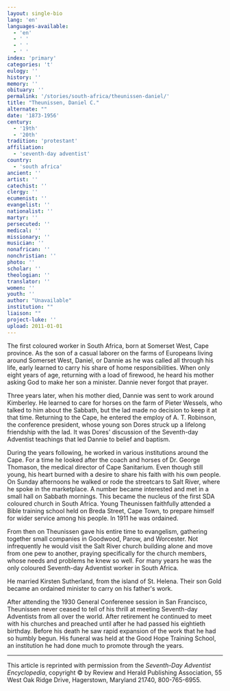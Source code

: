 ```yaml
---
layout: single-bio
lang: 'en'
languages-available:
  - 'en'
  - ' '
  - ' '
  - ' '
index: 'primary'
categories: 't'
eulogy: ''
history: ''
memory: ''
obituary: ''
permalink: '/stories/south-africa/theunissen-daniel/'
title: "Theunissen, Daniel C."
alternate: ""
date: '1873-1956'
century:
  - '19th'
  - '20th'
tradition: 'protestant'
affiliation:
  - 'seventh-day adventist'
country:
  - 'south africa'
ancient: ''
artist: ''
catechist: ''
clergy: ''
ecumenist: ''
evangelist: ''
nationalist: ''
martyr: ''
persecuted: ''
medical: ''
missionary: ''
musician: ''
nonafrican: ''
nonchristian: ''
photo: ''
scholar: ''
theologian: ''
translator: ''
women: ''
youth: ''
author: "Unavailable"
institution: ""
liaison: ""
project-luke: ''
upload: 2011-01-01
---
```




The first coloured worker in South Africa, born at Somerset West, Cape province. As the son of a casual laborer on the farms of Europeans living around Somerset West, Daniel, or Dannie as he was called all through his life, early learned to carry his share of home responsibilities. When only eight years of age, returning with a load of firewood, he heard his mother asking God to make her son a minister. Dannie never forgot that prayer.

Three years later, when his mother died, Dannie was sent to work around Kimberley. He learned to care for horses on the farm of Pieter Wessels, who talked to him about the Sabbath, but the lad made no decision to keep it at that time. Returning to the Cape, he entered the employ of A. T. Robinson, the conference president, whose young son Dores struck up a lifelong friendship with the lad. It was Dores' discussion of the Seventh-day Adventist teachings that led Dannie to belief and baptism.

During the years following, he worked in various institutions around the Cape. For a time he looked after the coach and horses of Dr. George Thomason, the medical director of Cape Sanitarium. Even though still young, his heart burned with a desire to share his faith with his own people. On Sunday afternoons he walked or rode the streetcars to Salt River, where he spoke in the marketplace. A number became interested and met in a small hall on Sabbath mornings. This became the nucleus of the first SDA coloured church in South Africa. Young Theunissen faithfully attended a Bible training school held on Breda Street, Cape Town, to prepare himself for wider service among his people. In 1911 he was ordained.

From then on Theunissen gave his entire time to evangelism, gathering together small companies in Goodwood, Parow, and Worcester. Not infrequently he would visit the Salt River church building alone and move from one pew to another, praying specifically for the church members, whose needs and problems he knew so well. For many years he was the only coloured Seventh-day Adventist worker in South Africa.

He married Kirsten Sutherland, from the island of St. Helena. Their son Gold became an ordained minister to carry on his father's work.

After attending the 1930 General Conferenee session in San Francisco, Theunissen never ceased to tell of his thrill at meeting Seventh-day Adventists from all over the world. After retirement he continued to meet with his churches and preached until after he had passed his eightieth birthday. Before his death he saw rapid expansion of the work that he had so humbly begun. His funeral was held at the Good Hope Training School, an institution he had done much to promote through the years.



---

This article is reprinted with permission from the *Seventh-Day Adventist Encyclopedia*, copyright &copy; by Review and Herald Publishing Association, 55 West Oak Ridge Drive, Hagerstown, Maryland 21740, 800-765-6955.